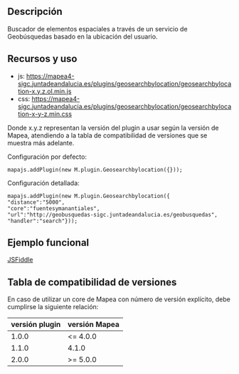## Descripción

Buscador de elementos espaciales a través de un servicio de Geobúsquedas basado en la ubicación del usuario.

## Recursos y uso

- js: https://mapea4-sigc.juntadeandalucia.es/plugins/geosearchbylocation/geosearchbylocation-x.y.z.ol.min.js
- css: https://mapea4-sigc.juntadeandalucia.es/plugins/geosearchbylocation/geosearchbylocation-x-y-z.min.css  

Donde x.y.z representan la versión del plugin a usar según la versión de Mapea, atendiendo a la tabla de compatibilidad de versiones que se muestra más adelante.  

Configuración por defecto:
```
mapajs.addPlugin(new M.plugin.Geosearchbylocation({}));
```

Configuración detallada:
```
mapajs.addPlugin(new M.plugin.Geosearchbylocation({
"distance":"5000",
"core":"fuentesymanantiales",
"url":"http://geobusquedas-sigc.juntadeandalucia.es/geobusquedas",
"handler":"search"}));
```

## Ejemplo funcional

[JSFiddle](https://jsfiddle.net/sigcJunta/hwq8at6e/)

## Tabla de compatibilidad de versiones   
En caso de utilizar un core de Mapea con número de versión explícito, debe cumplirse la siguiente relación:  

versión plugin | versión Mapea |
--- | --- |
1.0.0 | <= 4.0.0
1.1.0 | 4.1.0
2.0.0 | >= 5.0.0
